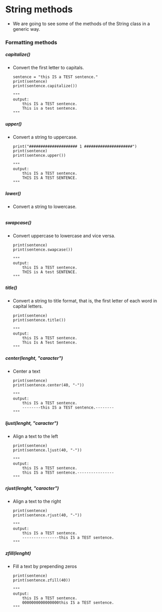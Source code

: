 # String methods

- We are going to see some of the methods of the String class in a generic way.


### Formatting methods

##### capitalize()
 
- Convert the first letter to capitals.
    
    ```
    sentence = "this IS a TEST sentence."
    print(sentence)
    print(sentence.capitalize())
    
    """
    output:
        this IS a TEST sentence.
        This is a test sentence.
    """
    ```

##### upper()

- Convert a string to uppercase.

    ```
    print("##################### 1 #####################")
    print(sentence)
    print(sentence.upper())
    
    """
    output:
        this IS a TEST sentence.
        THIS IS A TEST SENTENCE.
    """
    ```

##### lower()
 
- Convert a string to lowercase.

```

```

##### swapcase()
 
- Convert uppercase to lowercase and vice versa.

    ```
    print(sentence)
    print(sentence.swapcase())
    
    """
    output:
        this IS a TEST sentence.
        THIS is A test SENTENCE.
    """
    ```

##### title()
 
- Convert a string to title format, that is, the first letter of each word in capital letters.

    ```
    print(sentence)
    print(sentence.title())
    
    """
    output:
        this IS a TEST sentence.
        This Is A Test Sentence.
    """
    ```

##### center(lenght, "caracter")
 
- Center a text

    ```
    print(sentence)
    print(sentence.center(40, "-"))
    
    """
    output:
        this IS a TEST sentence.
        --------this IS a TEST sentence.--------
    """
    ```

##### ljust(lenght, "caracter")
 
- Align a text to the left

    ```
    print(sentence)
    print(sentence.ljust(40, "-"))
    
    """
    output:
        this IS a TEST sentence.
        this IS a TEST sentence.----------------
    """
    ```

##### rjust(lenght, "caracter")
 
- Align a text to the right

    ```
    print(sentence)
    print(sentence.rjust(40, "-"))
    
    """
    output:
        this IS a TEST sentence.
        ----------------this IS a TEST sentence.
    """
    ```

##### zfill(lenght)
 
- Fill a text by prepending zeros

    ```
    print(sentence)
    print(sentence.zfill(40))
    
    """
    output:
        this IS a TEST sentence.
        0000000000000000this IS a TEST sentence.
    """
    ```